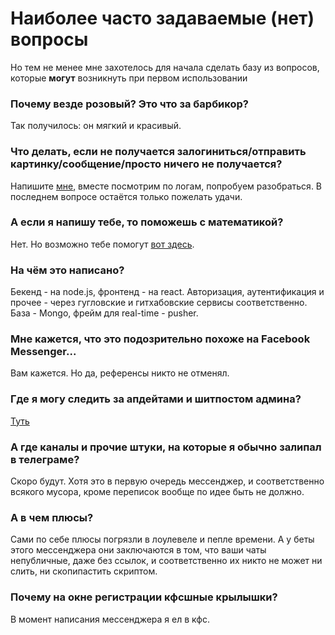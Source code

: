 # Наиболее часто задаваемые (нет) вопросы

Но тем не менее мне захотелось для начала сделать базу из вопросов, которые **могут** возникнуть при первом использовании

### Почему везде розовый? Это что за барбикор?
Так получилось: он мягкий и красивый.

### Что делать, если не получается залогиниться/отправить картинку/сообщение/просто ничего не получается?
Напишите [мне](https://t.me/svprax), вместе посмотрим по логам, попробуем разобраться. В последнем вопросе остаётся только пожелать удачи.

### А если я напишу тебе, то поможешь с математикой?
Нет. Но возможно тебе помогут [вот здесь](https://youtu.be/dQw4w9WgXcQ).

### На чём это написано?
Бекенд - на node.js, фронтенд - на react. Авторизация, аутентификация и прочее - через гугловские и гитхабовские сервисы соответственно. База - Mongo, фрейм для real-time - pusher.

### Мне кажется, что это подозрительно похоже на Facebook Messenger...
Вам кажется. Но да, референсы никто не отменял.

### Где я могу следить за апдейтами и шитпостом админа?
[Туть](https://t.me/updates1576)

### А где каналы и прочие штуки, на которые я обычно залипал в телеграме? 
Скоро будут. Хотя это в первую очередь мессенджер, и соответственно всякого мусора, кроме переписок вообще по идее быть не должно. 

### А в чем плюсы?
Сами по себе плюсы погрязли в лоулевеле и пепле времени. А у беты этого мессенджера они заключаются в том, что ваши чаты непубличные, даже без ссылок, и соответственно их никто не может ни слить, ни скопипастить скриптом.

### Почему на окне регистрации кфсшные крылышки? 
В момент написания мессенджера я ел в кфс.
